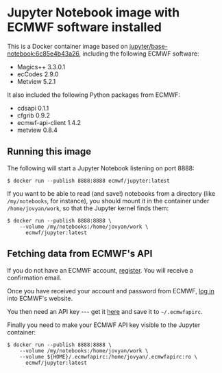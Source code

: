 # Jupyter Notebook image with ECMWF software installed

This is a Docker container image based on
[jupyter/base-notebook:6c85e4b43a26](https://hub.docker.com/r/jupyter/base-notebook/),
including the following ECMWF software:

* Magics++ 3.3.0.1
* ecCodes 2.9.0
* Metview 5.2.1

It also included the following Python packages from ECMWF:

* cdsapi 0.1.1
* cfgrib 0.9.2
* ecmwf-api-client 1.4.2
* metview 0.8.4


## Running this image

The following will start a Jupyter Notebook listening on port 8888:

```
$ docker run --publish 8888:8888 ecmwf/jupyter:latest
```

If you want to be able to read (and save!) notebooks from a directory
(like `/my/notebooks`, for instance), you should mount it in the
container under `/home/jovyan/work`, so that the Jupyter kernel finds them:

```
$ docker run --publish 8888:8888 \
    --volume /my/notebooks:/home/jovyan/work \
      ecmwf/jupyter:latest
```


## Fetching data from ECMWF's API

If you do not have an ECMWF account,
[register](https://apps.ecmwf.int/registration/). You will receive a
confirmation email.

Once you have received your account and password from ECMWF, [log
in](https://apps.ecmwf.int/auth/login/) into ECMWF's website.

You then need an API key --- get it
[here](https://api.ecmwf.int/v1/key/) and save it to `~/.ecmwfapirc`.

Finally you need to make your ECMWF API key visible to the Jupyter
container:

```
$ docker run --publish 8888:8888 \
    --volume /my/notebooks:/home/jovyan/work \
    --volume ${HOME}/.ecmwfapirc:/home/jovyan/.ecmwfapirc:ro \
      ecmwf/jupyter:latest
```
